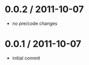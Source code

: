 
0.0.2 / 2011-10-07 
==================

  * no pre/code changes

0.0.1 / 2011-10-07 
==================

  * initial commit
